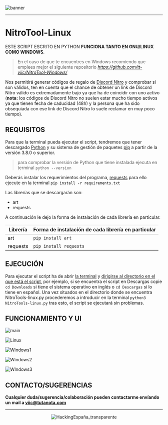 ![banner](https://user-images.githubusercontent.com/78870476/135768287-e6fa332a-01c7-468c-b368-559c47fef587.png)

---


# NitroTool-Linux
ESTE SCRIPT ESCRITO EN PYTHON **FUNCIONA TANTO EN GNU/LINUX COMO WINDOWS**.

> En el caso de que te encuentres en Windows recomiendo que emplees mejor el siguiente repositorio _https://github.com/tt-viic/NitroTool-Windows/_


Nos permitirá generar códigos de regalo de [Discord Nitro](https://discord.com/nitro) y comprobar si son válidos, ten en cuenta que el chance de obtener un link de Discord Nitro válido es extremadamente bajo ya que ha de coincidir con uno activo (**nota:** los códigos de Discord Nitro no suelen estar mucho tiempo activos ya que tienen fecha de caducidad (48h) y la persona que ha sido obsequiada con ese link de Discord Nitro lo suele reclamar en muy poco tiempo). 



## REQUISITOS
Para que la terminal pueda ejecutar el script, tendremos que tener descargado [Python](https://www.python.org/) y su sistema de gestión de paquetes [pip](https://pypi.org/project/pip/) a partir de la versión 3.8.0 o superior. 
> para comprobar la versión de Python que tiene instalada ejecuta en terminal `python --version`

Deberás instalar los requerimientos del programa, [requests](https://docs.python-requests.org/en/latest/) para ello ejecute en la terminal `pip install -r requirements.txt`

Las librerías que se descargarán son:
 - art
 - requests

A continuación le dejo la forma de instalación de cada librería en particular.

| Librería | Forma de instalación de cada librería en particular |
| --- | --- |
| art | `pip install art` |
| requests | `pip install requests` |


## EJECUCIÓN
Para ejecutar el script ha de abrir [la terminal](https://www.neoguias.com/como-abrir-terminal-ubuntu/#:~:text=tecla%20de%20funci%C3%B3n-,Abre%20una%20terminal%20Linux%20usando%20Ctrl%20%2B%20Alt%20%2B%20T,una%20ventana%20de%20la%20Terminal.) y [dirigirse al directorio en el que está el script](https://swcarpentry.github.io/shell-novice-es/02-filedir/index.html#:~:text=El%20comando%20para%20cambiar%20de,de%20en%20qu%C3%A9%20directorio%20estamos.), por ejemplo, si se encuentra el script en Descargas copie `cd Downloads` si tiene el sistema operativo en inglés o `cd Descargas` si lo tiene en español.
Una vez situados en el directorio donde se encuentra NitroTools-linux.py procederemos a introducir en la terminal `python3 NitroTools-linux.py` tras esto, el script se ejecutará sin problemas.


## FUNCIONAMIENTO Y UI

![main](https://user-images.githubusercontent.com/78870476/135848924-7b784a5b-e834-4b6e-930e-f6e98e7d58fd.png)

![Linux](https://user-images.githubusercontent.com/78870476/135848889-6c528aef-12d9-4bea-a59e-4cacc2158829.png)

![Windows1](https://user-images.githubusercontent.com/78870476/135848957-9f998b04-d1dd-4977-946c-4037860834eb.png)

![Windows2](https://user-images.githubusercontent.com/78870476/135848963-7386e731-68ef-47f9-a57c-1d9ae7a785fc.png)

![WIndows3](https://user-images.githubusercontent.com/78870476/135848967-42a6e2f4-2f82-402b-86a1-fa140eb8de3f.png)

## CONTACTO/SUGERENCIAS


**Cualquier duda/sugerencia/colaboración pueden contactarme envíando un mail a viic@tutanota.com**

---
<p align="center">
  <img src="https://user-images.githubusercontent.com/78870476/135733800-c572c1b0-71aa-4158-886e-1f737a2e51b4.png" alt="HackingEspaña_transparente" />
</p>
